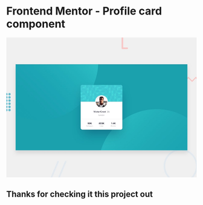 # Frontend Mentor - Profile card component

![Design preview for the Profile card component coding challenge](./design/desktop-preview.jpg)

## Thanks for checking it this project out
